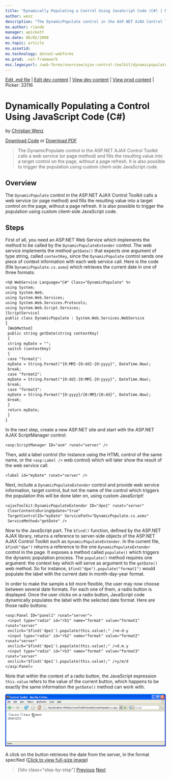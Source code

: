 ```yaml
---
title: "Dynamically Populating a Control Using JavaScript Code (C#) | Microsoft Docs"
author: wenz
description: "The DynamicPopulate control in the ASP.NET AJAX Control Toolkit calls a web service (or page method) and fills the resulting value into a target control on t..."
ms.author: riande
manager: wpickett
ms.date: 06/02/2008
ms.topic: article
ms.assetid: 
ms.technology: dotnet-webforms
ms.prod: .net-framework
msc.legacyurl: /web-forms/overview/ajax-control-toolkit/dynamicpopulate/dynamically-populating-a-control-using-javascript-code-cs
---
```

[Edit .md file](C:\Projects\msc\dev\Msc.Www\Web.ASP\App_Data\github\web-forms\overview\ajax-control-toolkit\dynamicpopulate\dynamically-populating-a-control-using-javascript-code-cs.md) | [Edit dev content](http://www.aspdev.net/umbraco#/content/content/edit/24816) | [View dev content](http://docs.aspdev.net/tutorials/web-forms/overview/ajax-control-toolkit/dynamicpopulate/dynamically-populating-a-control-using-javascript-code-cs.html) | [View prod content](http://www.asp.net/web-forms/overview/ajax-control-toolkit/dynamicpopulate/dynamically-populating-a-control-using-javascript-code-cs) | Picker: 33116

Dynamically Populating a Control Using JavaScript Code (C#)
====================
by [Christian Wenz](https://github.com/wenz)

[Download Code](http://download.microsoft.com/download/d/8/f/d8f2f6f9-1b7c-46ad-9252-e1fc81bdea3e/dynamicpopulate1.cs.zip) or [Download PDF](http://download.microsoft.com/download/b/6/a/b6ae89ee-df69-4c87-9bfb-ad1eb2b23373/dynamicpopulate1CS.pdf)

> The DynamicPopulate control in the ASP.NET AJAX Control Toolkit calls a web service (or page method) and fills the resulting value into a target control on the page, without a page refresh. It is also possible to trigger the population using custom client-side JavaScript code.


## Overview

The `DynamicPopulate` control in the ASP.NET AJAX Control Toolkit calls a web service (or page method) and fills the resulting value into a target control on the page, without a page refresh. It is also possible to trigger the population using custom client-side JavaScript code.

## Steps

First of all, you need an ASP.NET Web Service which implements the method to be called by the `DynamicPopulateExtender` control. The web service implements the method `getDate()` that expects one argument of type string, called `contextKey`, since the `DynamicPopulate` control sends one piece of context information with each web service call. Here is the code (file `DynamicPopulate.cs.asmx`) which retrieves the current date in one of three formats:

    <%@ WebService Language="C#" Class="DynamicPopulate" %>
    using System;
    using System.Web;
    using System.Web.Services;
    using System.Web.Services.Protocols;
    using System.Web.Script.Services;
    [ScriptService]
    public class DynamicPopulate : System.Web.Services.WebService
    {
     [WebMethod]
     public string getDate(string contextKey)
     {
     string myDate = "";
     switch (contextKey)
     {
     case "format1":
     myDate = String.Format("{0:MM}-{0:dd}-{0:yyyy}", DateTime.Now);
     break;
     case "format2":
     myDate = String.Format("{0:dd}.{0:MM}.{0:yyyy}", DateTime.Now);
     break;
     case "format3":
     myDate = String.Format("{0:yyyy}/{0:MM}/{0:dd}", DateTime.Now);
     break;
     }
     return myDate;
     }
    }

In the next step, create a new ASP.NET site and start with the ASP.NET AJAX ScriptManager control:

    <asp:ScriptManager ID="asm" runat="server" />

Then, add a label control (for instance using the HTML control of the same name, or the `<asp:Label />` web control) which will later show the result of the web service call.

    <label id="myDate" runat="server" />

Next, include a `DynamicPopulateExtender` control and provide web service information, target control, but not the name of the control which triggers the population this will be done later on, using custom JavaScript!

    <ajaxToolkit:DynamicPopulateExtender ID="dpe1" runat="server"
     ClearContentsDuringUpdate="true"
     TargetControlID="myDate" ServicePath="DynamicPopulate.cs.asmx"
     ServiceMethod="getDate" />

Now to the JavaScript part. The `$find()` function, defined by the ASP.NET AJAX library, returns a reference to server-side objects of the ASP.NET AJAX Control Toolkit such as `DynamicPopulateExtender`. In the current file, `$find("dpe")` returns a reference to the one `DynamicPopulateExtender` control in the page. It exposes a method called `populate()` which triggers the dynamic population process. The `populate()` method requires one argument: the context key which will serve as argument to the `getDate()` web method. So for instance, `$find("dpe").populate("format1")` would populate the label with the current date in month-day-year format.

In order to make the sample a bit more flexible, the user may now choose between several date formats. For each one of them, a radio button is displayed. Once the user clicks on a radio button, JavaScript code dynamically populates the label with the selected date format. Here are those radio buttons:

    <asp:Panel ID="panel1" runat="server">
     <input type="radio" id="rb1" name="format" value="format1" runat="server"
     onclick="$find('dpe1').populate(this.value);" />m-d-y
     <input type="radio" id="rb2" name="format" value="format2" runat="server"
     onclick="$find('dpe1').populate(this.value);" />d.m.y
     <input type="radio" id="rb3" name="format" value="format3" runat="server"
     onclick="$find('dpe1').populate(this.value);" />y/m/d
    </asp:Panel>

Note that within the context of a radio button, the JavaScript expression `this.value` refers to the value of the current button, which happens to be exactly the same information the `getDate()` method can work with.


[![A click on the button retrieves the date from the server, in the format specified](dynamically-populating-a-control-using-javascript-code-cs/_static/image2.png)](dynamically-populating-a-control-using-javascript-code-cs/_static/image1.png)

A click on the button retrieves the date from the server, in the format specified ([Click to view full-size image](dynamically-populating-a-control-using-javascript-code-cs/_static/image3.png))

>[!div class="step-by-step"] [Previous](dynamically-populating-a-control-cs.md) [Next](using-dynamicpopulate-with-a-user-control-and-javascript-cs.md)